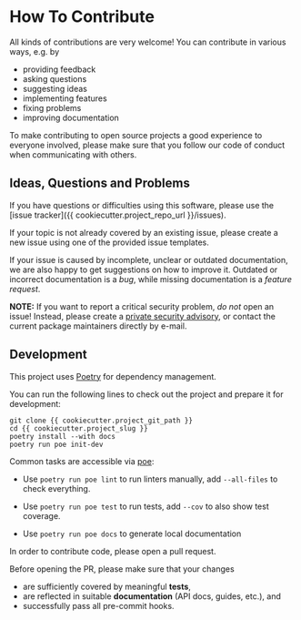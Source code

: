 # How To Contribute

All kinds of contributions are very welcome!
You can contribute in various ways, e.g. by

* providing feedback
* asking questions
* suggesting ideas
* implementing features
* fixing problems
* improving documentation

To make contributing to open source projects a good experience to everyone involved,
please make sure that you follow our code of conduct when communicating with others.

## Ideas, Questions and Problems

If you have questions or difficulties using this software,
please use the [issue tracker]({{ cookiecutter.project_repo_url }}/issues).

If your topic is not already covered by an existing issue,
please create a new issue using one of the provided issue templates.

If your issue is caused by incomplete, unclear or outdated documentation,
we are also happy to get suggestions on how to improve it.
Outdated or incorrect documentation is a *bug*,
while missing documentation is a *feature request*.

**NOTE:** If you want to report a critical security problem, *do not* open an issue!
Instead, please create a [private security advisory](https://docs.github.com/en/code-security/security-advisories/guidance-on-reporting-and-writing/privately-reporting-a-security-vulnerability),
or contact the current package maintainers directly by e-mail.

## Development

This project uses [Poetry](https://python-poetry.org/) for dependency management.

You can run the following lines to check out the project and prepare it for development:

```
git clone {{ cookiecutter.project_git_path }}
cd {{ cookiecutter.project_slug }}
poetry install --with docs
poetry run poe init-dev
```

Common tasks are accessible via [poe](https://github.com/nat-n/poethepoet):

* Use `poetry run poe lint` to run linters manually, add `--all-files` to check everything.

* Use `poetry run poe test` to run tests, add `--cov` to also show test coverage.

* Use `poetry run poe docs` to generate local documentation

In order to contribute code, please open a pull request.

Before opening the PR, please make sure that your changes

* are sufficiently covered by meaningful **tests**,
* are reflected in suitable **documentation** (API docs, guides, etc.), and
* successfully pass all pre-commit hooks.
